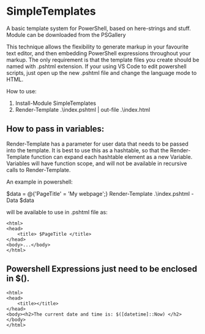 # SimpleTemplates
A basic template system for PowerShell, based on here-strings and stuff. Module can be downloaded from the PSGallery 

This technique allows the flexibility to generate markup in your favourite text editor, and then embedding PowerShell expressions throughout your markup. The only requirement is that the template files you create should be named with .pshtml extension. If your using VS Code to edit powershell scripts, just open up the new .pshtml file and change the language mode to HTML.

How to use:
1. Install-Module SimpleTemplates
2. Render-Template .\index.pshtml | out-file .\index.html

## How to pass in variables:
Render-Template has a parameter for user data that needs to be passed into the template. It is best to use this as a hashtable, so that the Render-Template function can expand each hashtable element as a new Variable. Variables will have function scope, and will not 
be available in recursive calls to Render-Template.

An example in powershell:

$data = @{'PageTitle' = 'My webpage';}
Render-Template .\index.pshtml -Data $data

will be available to use in .pshtml file as:

    <html>
    <head>
        <title> $PageTitle </title>
    </head>
    <body>...</body>
    </html>
     
## Powershell Expressions just need to be enclosed in $(). 

    <html>
    <head>
        <title></title>
    </head>
    <body><h2>The current date and time is: $([datetime]::Now) </h2></body>
    </html>
    
